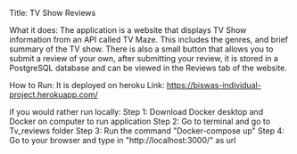 Title: 
TV Show Reviews

What it does:
The application is a website that displays TV Show information from an API called TV Maze. This includes the genres, and brief summary of the TV show.
There is also a small button that allows you to submit a review of your own, after submitting your review, it is stored in a PostgreSQL database and can be viewed in the Reviews tab of the website.

How to Run:
It is deployed on heroku
Link: https://biswas-individual-project.herokuapp.com/

if you would rather run locally:
    Step 1: Download Docker desktop and Docker on computer to run application
    Step 2: Go to terminal and go to Tv_reviews folder
    Step 3: Run the command "Docker-compose up"
    Step 4: Go to your browser and type in "http://localhost:3000/" as url



